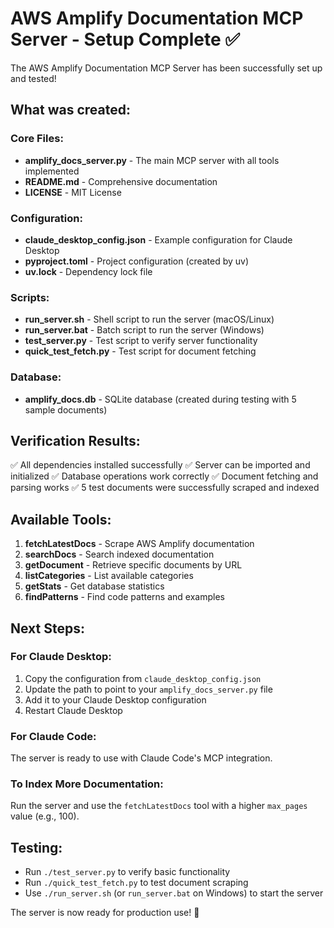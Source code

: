# AWS Amplify Documentation MCP Server - Setup Complete ✅

The AWS Amplify Documentation MCP Server has been successfully set up and tested!

## What was created:

### Core Files:
- **amplify_docs_server.py** - The main MCP server with all tools implemented
- **README.md** - Comprehensive documentation
- **LICENSE** - MIT License

### Configuration:
- **claude_desktop_config.json** - Example configuration for Claude Desktop
- **pyproject.toml** - Project configuration (created by uv)
- **uv.lock** - Dependency lock file

### Scripts:
- **run_server.sh** - Shell script to run the server (macOS/Linux)
- **run_server.bat** - Batch script to run the server (Windows)
- **test_server.py** - Test script to verify server functionality
- **quick_test_fetch.py** - Test script for document fetching

### Database:
- **amplify_docs.db** - SQLite database (created during testing with 5 sample documents)

## Verification Results:

✅ All dependencies installed successfully
✅ Server can be imported and initialized
✅ Database operations work correctly
✅ Document fetching and parsing works
✅ 5 test documents were successfully scraped and indexed

## Available Tools:

1. **fetchLatestDocs** - Scrape AWS Amplify documentation
2. **searchDocs** - Search indexed documentation
3. **getDocument** - Retrieve specific documents by URL
4. **listCategories** - List available categories
5. **getStats** - Get database statistics
6. **findPatterns** - Find code patterns and examples

## Next Steps:

### For Claude Desktop:
1. Copy the configuration from `claude_desktop_config.json`
2. Update the path to point to your `amplify_docs_server.py` file
3. Add it to your Claude Desktop configuration
4. Restart Claude Desktop

### For Claude Code:
The server is ready to use with Claude Code's MCP integration.

### To Index More Documentation:
Run the server and use the `fetchLatestDocs` tool with a higher `max_pages` value (e.g., 100).

## Testing:
- Run `./test_server.py` to verify basic functionality
- Run `./quick_test_fetch.py` to test document scraping
- Use `./run_server.sh` (or `run_server.bat` on Windows) to start the server

The server is now ready for production use! 🚀